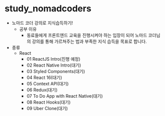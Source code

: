 # study_nomadcoders
- 노마드 코더 강의로 지식습득하기!
  - 공부 이유
    - 동료들에게 프론트엔드 교육을 진행시켜야 하는 입장이 되어 노마드 코더님의 강의를 통해 가르쳐주는 법과 부족한 지식 습득을 목표로 합니다.
- 종류
  - React
    - 01 ReactJS Intro(진행 예정)
    - 02 React Native Intro(대기)
    - 03 Styled Components(대기)
    - 04 React 16(대기)
    - 05 Context API(대기)
    - 06 Redux(대기)
    - 07 To Do App with React Native(대기)
    - 08 React Hooks(대기)
    - 09 Uber Clone(대기)
